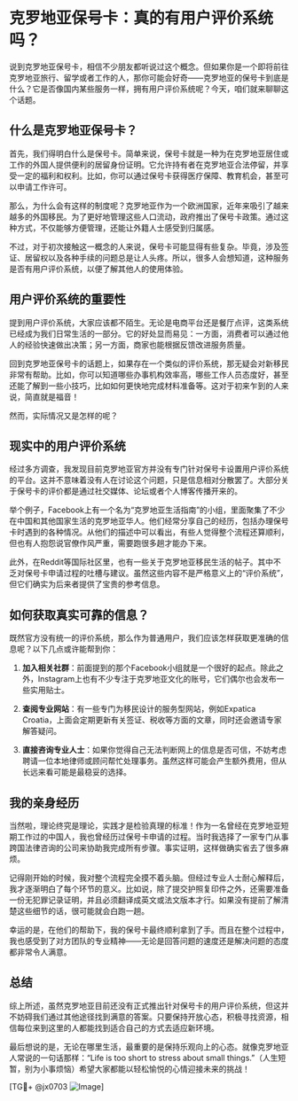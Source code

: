 # 克罗地亚保号卡：真的有用户评价系统吗？

说到克罗地亚保号卡，相信不少朋友都听说过这个概念。但如果你是一个即将前往克罗地亚旅行、留学或者工作的人，那你可能会好奇——克罗地亚的保号卡到底是什么？它是否像国内某些服务一样，拥有用户评价系统呢？今天，咱们就来聊聊这个话题。

## 什么是克罗地亚保号卡？

首先，我们得明白什么是保号卡。简单来说，保号卡就是一种为在克罗地亚居住或工作的外国人提供便利的居留身份证明。它允许持有者在克罗地亚合法停留，并享受一定的福利和权利。比如，你可以通过保号卡获得医疗保障、教育机会，甚至可以申请工作许可。

那么，为什么会有这样的制度呢？克罗地亚作为一个欧洲国家，近年来吸引了越来越多的外国移民。为了更好地管理这些人口流动，政府推出了保号卡政策。通过这种方式，不仅能够方便管理，还能让外籍人士感受到归属感。

不过，对于初次接触这一概念的人来说，保号卡可能显得有些复杂。毕竟，涉及签证、居留权以及各种手续的问题总是让人头疼。所以，很多人会想知道，这种服务是否有用户评价系统，以便了解其他人的使用体验。

## 用户评价系统的重要性

提到用户评价系统，大家应该都不陌生。无论是电商平台还是餐厅点评，这类系统已经成为我们日常生活的一部分。它的好处显而易见：一方面，消费者可以通过他人的经验快速做出决策；另一方面，商家也能根据反馈改进服务质量。

回到克罗地亚保号卡的话题上，如果存在一个类似的评价系统，那无疑会对新移民非常有帮助。比如，你可以知道哪些办事机构效率高，哪些工作人员态度好，甚至还能了解到一些小技巧，比如如何更快地完成材料准备等。这对于初来乍到的人来说，简直就是福音！

然而，实际情况又是怎样的呢？

## 现实中的用户评价系统

经过多方调查，我发现目前克罗地亚官方并没有专门针对保号卡设置用户评价系统的平台。这并不意味着没有人在讨论这个问题，只是信息相对分散罢了。大部分关于保号卡的评价都是通过社交媒体、论坛或者个人博客传播开来的。

举个例子，Facebook上有一个名为“克罗地亚生活指南”的小组，里面聚集了不少在中国和其他国家生活的克罗地亚华人。他们经常分享自己的经历，包括办理保号卡时遇到的各种情况。从他们的描述中可以看出，有些人觉得整个流程还算顺利，但也有人抱怨说官僚作风严重，需要跑很多趟才能办下来。

此外，在Reddit等国际社区里，也有一些关于克罗地亚移民生活的帖子。其中不乏对保号卡申请过程的吐槽与建议。虽然这些内容不是严格意义上的“评价系统”，但它们确实为后来者提供了宝贵的参考信息。

## 如何获取真实可靠的信息？

既然官方没有统一的评价系统，那么作为普通用户，我们应该怎样获取更准确的信息呢？以下几点或许能帮到你：

1. **加入相关社群**：前面提到的那个Facebook小组就是一个很好的起点。除此之外，Instagram上也有不少专注于克罗地亚文化的账号，它们偶尔也会发布一些实用贴士。
   
2. **查阅专业网站**：有一些专门为移民设计的服务型网站，例如Expatica Croatia，上面会定期更新有关签证、税收等方面的文章，同时还会邀请专家解答疑问。
   
3. **直接咨询专业人士**：如果你觉得自己无法判断网上的信息是否可信，不妨考虑聘请一位本地律师或顾问帮忙处理事务。虽然这样可能会产生额外费用，但从长远来看可能是最稳妥的选择。

## 我的亲身经历

当然啦，理论终究是理论，实践才是检验真理的标准！作为一名曾经在克罗地亚短期工作过的中国人，我也曾经历过保号卡申请的过程。当时我选择了一家专门从事跨国法律咨询的公司来协助我完成所有步骤。事实证明，这样做确实省去了很多麻烦。

记得刚开始的时候，我对整个流程完全摸不着头脑。但经过专业人士耐心解释后，我才逐渐明白了每个环节的意义。比如说，除了提交护照复印件之外，还需要准备一份无犯罪记录证明，并且必须翻译成英文或法文版本才行。如果没有提前了解清楚这些细节的话，很可能就会白跑一趟。

幸运的是，在他们的帮助下，我的保号卡最终顺利拿到了手。而且在整个过程中，我也感受到了对方团队的专业精神——无论是回答问题的速度还是解决问题的态度都非常令人满意。

## 总结

综上所述，虽然克罗地亚目前还没有正式推出针对保号卡的用户评价系统，但这并不妨碍我们通过其他途径找到满意的答案。只要保持开放心态，积极寻找资源，相信每位来到这里的人都能找到适合自己的方式去适应新环境。

最后想说的是，无论在哪里生活，最重要的是保持乐观向上的心态。就像克罗地亚人常说的一句话那样：“Life is too short to stress about small things.”（人生短暂，别为小事烦恼）希望大家都能以轻松愉悦的心情迎接未来的挑战！

[TG💪+ @jx0703 ![Image](https://github.com/user-attachments/assets/dbca1d08-cadb-493c-b0ec-ad6f7a83f270)]